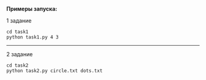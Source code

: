 __Примеры запуска:__ 

1 задание 
```
cd task1
python task1.py 4 3
```
***
2 задание 
```
cd task2
python task2.py circle.txt dots.txt
```
